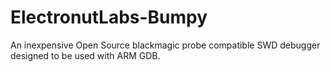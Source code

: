# ElectronutLabs-Bumpy
An inexpensive Open Source blackmagic probe compatible SWD debugger designed to be used with ARM GDB.
